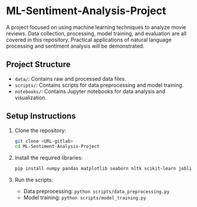 # ML-Sentiment-Analysis-Project
A project focused on using machine learning techniques to analyze movie reviews. Data collection, processing, model training, and evaluation are all covered in this repository. Practical applications of natural language processing and sentiment analysis will be demonstrated.

## Project Structure
- `data/`: Contains raw and processed data files.
- `scripts/`: Contains scripts for data preprocessing and model training.
- `notebooks/`: Contains Jupyter notebooks for data analysis and visualization.

## Setup Instructions
1. Clone the repository:
   ```bash
   git clone <URL-gitlab>
   cd ML-Sentiment-Analysis-Project

2. Install the required libraries:
    ```bash
    pip install numpy pandas matplotlib seaborn nltk scikit-learn joblib
    ```

3. Run the scripts:
    - Data preprocessing: `python scripts/data_preprocessing.py`
    - Model training: `python scripts/model_training.py`
